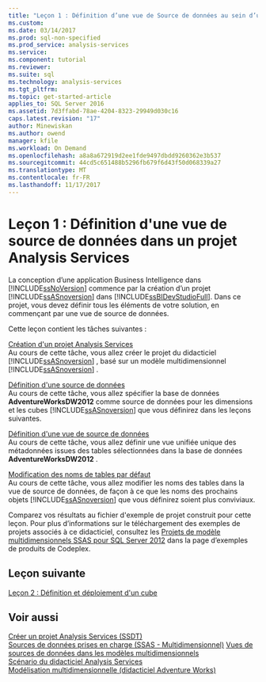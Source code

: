 ```yaml
---
title: "Leçon 1 : Définition d’une vue de Source de données au sein d’une analyse Services projet | Documents Microsoft"
ms.custom: 
ms.date: 03/14/2017
ms.prod: sql-non-specified
ms.prod_service: analysis-services
ms.service: 
ms.component: tutorial
ms.reviewer: 
ms.suite: sql
ms.technology: analysis-services
ms.tgt_pltfrm: 
ms.topic: get-started-article
applies_to: SQL Server 2016
ms.assetid: 7d3ffabd-78ae-4204-8323-29949d030c16
caps.latest.revision: "17"
author: Minewiskan
ms.author: owend
manager: kfile
ms.workload: On Demand
ms.openlocfilehash: a8a8a672919d2ee1fde9497dbdd9260362e3b537
ms.sourcegitcommit: 44cd5c651488b5296fb679f6d43f50d068339a27
ms.translationtype: MT
ms.contentlocale: fr-FR
ms.lasthandoff: 11/17/2017
---
```

# <a name="lesson-1-defining-a-data-source-view-within-an-analysis-services-project"></a>Leçon 1 : Définition d'une vue de source de données dans un projet Analysis Services
La conception d’une application Business Intelligence dans [!INCLUDE[ssNoVersion](../includes/ssnoversion-md.md)] commence par la création d’un projet [!INCLUDE[ssASnoversion](../includes/ssasnoversion-md.md)] dans [!INCLUDE[ssBIDevStudioFull](../includes/ssbidevstudiofull-md.md)]. Dans ce projet, vous devez définir tous les éléments de votre solution, en commençant par une vue de source de données.  
  
Cette leçon contient les tâches suivantes :  
  
[Création d'un projet Analysis Services](../analysis-services/lesson-1-1-creating-an-analysis-services-project.md)  
Au cours de cette tâche, vous allez créer le projet du didacticiel [!INCLUDE[ssASnoversion](../includes/ssasnoversion-md.md)] , basé sur un modèle multidimensionnel [!INCLUDE[ssASnoversion](../includes/ssasnoversion-md.md)] .  
  
[Définition d'une source de données](../analysis-services/lesson-1-2-defining-a-data-source.md)  
Au cours de cette tâche, vous allez spécifier la base de données **AdventureWorksDW2012** comme source de données pour les dimensions et les cubes [!INCLUDE[ssASnoversion](../includes/ssasnoversion-md.md)] que vous définirez dans les leçons suivantes.  
  
[Définition d'une vue de source de données](../analysis-services/lesson-1-3-defining-a-data-source-view.md)  
Au cours de cette tâche, vous allez définir une vue unifiée unique des métadonnées issues des tables sélectionnées dans la base de données **AdventureWorksDW2012** .  
  
[Modification des noms de tables par défaut](../analysis-services/lesson-1-4-modifying-default-table-names.md)  
Au cours de cette tâche, vous allez modifier les noms des tables dans la vue de source de données, de façon à ce que les noms des prochains objets [!INCLUDE[ssASnoversion](../includes/ssasnoversion-md.md)] que vous définirez soient plus conviviaux.  
  
Comparez vos résultats au fichier d'exemple de projet construit pour cette leçon. Pour plus d’informations sur le téléchargement des exemples de projets associés à ce didacticiel, consultez les [Projets de modèle multidimensionnels SSAS pour SQL Server 2012](http://go.microsoft.com/fwlink/p/?LinkID=221866) dans la page d’exemples de produits de Codeplex.  
  
## <a name="next-lesson"></a>Leçon suivante  
[Leçon 2 : Définition et déploiement d'un cube](../analysis-services/lesson-2-defining-and-deploying-a-cube.md)  
  
## <a name="see-also"></a>Voir aussi  
[Créer un projet Analysis Services &#40;SSDT&#41;](../analysis-services/multidimensional-models/create-an-analysis-services-project-ssdt.md)  
[Sources de données prises en charge &#40;SSAS - Multidimensionnel&#41;](https://msdn.microsoft.com/library/ms175608(v=sql.110).aspx)  
[Vues de sources de données dans les modèles multidimensionnels](../analysis-services/multidimensional-models/data-source-views-in-multidimensional-models.md)  
[Scénario du didacticiel Analysis Services](../analysis-services/analysis-services-tutorial-scenario.md)  
[Modélisation multidimensionnelle &#40;didacticiel Adventure Works&#41;](../analysis-services/multidimensional-modeling-adventure-works-tutorial.md)  
  
